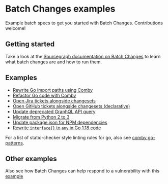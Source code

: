 # Batch Changes examples

Example batch specs to get you started with Batch Changes. Contributions welcome!

## Getting started

Take a look at the [Sourcegraph documentation on Batch Changes](https://docs.sourcegraph.com/batch_changes) to learn what batch changes are and how to run them.

## Examples

- [Rewrite Go import paths using Comby](golang/comby-goimports/README.md)
- [Refactor Go code with Comby](golang/comby-go-refactor/README.md)
- [Open Jira tickets alongside changesets](ticketing-systems/jira-tickets/README.md)
- [Open GitHub tickets alongside changesets (declarative)](ticketing-systems/github-issues/README.md)
- [Update deprecated GraphQL API query](js-ts/update-api-query/replace-viewer-configuration.yaml)
- [Migrate from Python 2 to 3](python/python-refactor/README.md)
- [Update package.json for NPM dependencies](js-ts/npm-package-update/README.md)
- [Rewrite `interface{}` to `any` in Go 1.18 code](golang/go-interface-to-any/interface-to-any.spec.yml)

For a list of static-checker style linting rules for go, also see [comby go-patterns](https://github.com/comby-tools/go-patterns).

## Other examples

Also see how Batch Changes can help respond to a vulnerability with this [example](https://github.com/sourcegraph/log4j-cve-code-search-resources/tree/c70aeb6236f12c22c7c19e9b3fa54b2049213e29/batch-changes)
